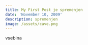 ```yaml
---
title: My First Post je spremenjen
date: 'November 10, 2009'
description: spremenjen
image: /assets/cave.png
---
```


vsebina
